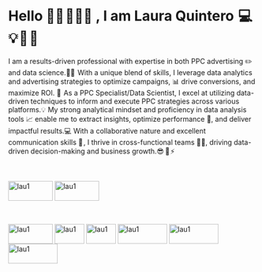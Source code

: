 # Hello 👋🏻 👩🏻‍🦰 , I am Laura Quintero  💻 💡 🦄 🌸 
I am a results-driven professional with expertise in both PPC advertising ✏️ and data science.👩‍💻  
With a unique blend of skills, I leverage data analytics and advertising strategies to optimize campaigns, 📊 drive conversions, and maximize ROI. 💸 
As a PPC Specialist/Data Scientist, I excel at utilizing  data-driven techniques to inform and execute PPC strategies across various platforms.💡
My strong analytical mindset and proficiency in data analysis tools 📈 enable me to extract insights, optimize performance 🎯, and deliver impactful results.💻
With a collaborative nature and excellent communication skills 📢 , I thrive in cross-functional teams 🤝🏻, driving data-driven decision-making and business growth.😎  🚀 ⚡

##

<div style="display: inline_block"><br>
  <img align="center" alt="lau1" height="40" width="90" src="https://img.shields.io/badge/Gmail-D14836?style=for-the-badge&logo=gmail&logoColor=white">
  <img align="center" alt="lau1" height="40" width="90" src="https://img.shields.io/badge/GitHub-100000?style=for-the-badge&logo=github&logoColor=white">
</div>

##

<div style="display: inline_block"><br>
  <img align="center" alt="lau1" height="40" width="90" src="https://img.shields.io/badge/Python-3776AB?style=for-the-badge&logo=python&logoColor=white">
  <img align="center" alt="lau1" height="40" width="60" src="https://img.shields.io/badge/R-276DC3?style=for-the-badge&logo=r&logoColor=white">
  <img align="center" alt="lau1" height="40" width="60" src="https://img.shields.io/badge/MySQL-00000F?style=for-the-badge&logo=mysql&logoColor=white">
  <img align="center" alt="lau1" height="40" width="100" src="https://img.shields.io/badge/PostgreSQL-316192?style=for-the-badge&logo=postgresql&logoColor=white">
  <img align="center" alt="lau1" height="40" width="100" src="https://img.shields.io/badge/Microsoft_Excel-217346?style=for-the-badge&logo=microsoft-excel&logoColor=white">
  <img align="center" alt="lau1" height="40" width="100" src="https://img.shields.io/badge/Google_Cloud-4285F4?style=for-the-badge&logo=google-cloud&logoColor=white">
</div> 

##
                                                        
                                                          



